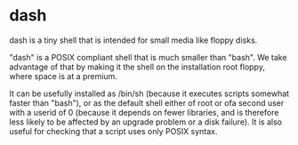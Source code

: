 # dash

dash is a tiny shell that is intended for small media like floppy disks.

"dash" is a POSIX compliant shell that is much smaller than "bash". We take advantage of that by making it the shell on the installation root floppy, where space is at a premium.

It can be usefully installed as /bin/sh (because it executes scripts somewhat faster than "bash"), or as the default shell either of root or ofa second user with a userid of 0 (because it depends on fewer libraries, and is therefore less likely to be affected by an upgrade problem or a disk failure). It is also useful for checking that a script uses only POSIX syntax.

